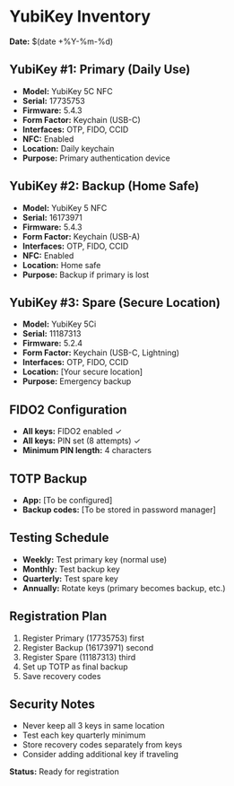 # YubiKey Inventory

**Date:** $(date +%Y-%m-%d)

## YubiKey #1: Primary (Daily Use)
- **Model:** YubiKey 5C NFC
- **Serial:** 17735753
- **Firmware:** 5.4.3
- **Form Factor:** Keychain (USB-C)
- **Interfaces:** OTP, FIDO, CCID
- **NFC:** Enabled
- **Location:** Daily keychain
- **Purpose:** Primary authentication device

## YubiKey #2: Backup (Home Safe)
- **Model:** YubiKey 5 NFC
- **Serial:** 16173971
- **Firmware:** 5.4.3
- **Form Factor:** Keychain (USB-A)
- **Interfaces:** OTP, FIDO, CCID
- **NFC:** Enabled
- **Location:** Home safe
- **Purpose:** Backup if primary is lost

## YubiKey #3: Spare (Secure Location)
- **Model:** YubiKey 5Ci
- **Serial:** 11187313
- **Firmware:** 5.2.4
- **Form Factor:** Keychain (USB-C, Lightning)
- **Interfaces:** OTP, FIDO, CCID
- **Location:** [Your secure location]
- **Purpose:** Emergency backup

## FIDO2 Configuration
- **All keys:** FIDO2 enabled ✓
- **All keys:** PIN set (8 attempts) ✓
- **Minimum PIN length:** 4 characters

## TOTP Backup
- **App:** [To be configured]
- **Backup codes:** [To be stored in password manager]

## Testing Schedule
- **Weekly:** Test primary key (normal use)
- **Monthly:** Test backup key
- **Quarterly:** Test spare key
- **Annually:** Rotate keys (primary becomes backup, etc.)

## Registration Plan
1. Register Primary (17735753) first
2. Register Backup (16173971) second  
3. Register Spare (11187313) third
4. Set up TOTP as final backup
5. Save recovery codes

## Security Notes
- Never keep all 3 keys in same location
- Test each key quarterly minimum
- Store recovery codes separately from keys
- Consider adding additional key if traveling

**Status:** Ready for registration
